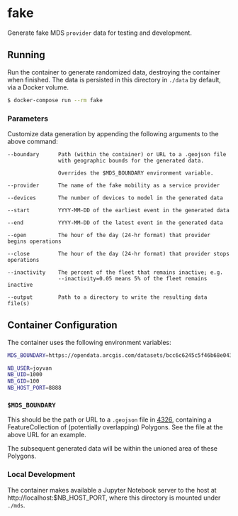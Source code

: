# fake

Generate fake MDS `provider` data for testing and development.

## Running

Run the container to generate randomized data, destroying the container when finished.
The data is persisted in this directory in `./data` by default, via a Docker volume.

```bash
$ docker-compose run --rm fake
```

### Parameters

Customize data generation by appending the following arguments to the above command:

```
--boundary      Path (within the container) or URL to a .geojson file
                with geographic bounds for the generated data.

                Overrides the $MDS_BOUNDARY environment variable.

--provider      The name of the fake mobility as a service provider

--devices       The number of devices to model in the generated data

--start         YYYY-MM-DD of the earliest event in the generated data

--end           YYYY-MM-DD of the latest event in the generated data

--open          The hour of the day (24-hr format) that provider begins operations

--close         The hour of the day (24-hr format) that provider stops operations

--inactivity    The percent of the fleet that remains inactive; e.g.
                --inactivity=0.05 means 5% of the fleet remains inactive

--output        Path to a directory to write the resulting data file(s)
```

## Container Configuration

The container uses the following environment variables:

```bash
MDS_BOUNDARY=https://opendata.arcgis.com/datasets/bcc6c6245c5f46b68e043f6179bab153_3.geojson

NB_USER=joyvan
NB_UID=1000
NB_GID=100
NB_HOST_PORT=8888
```

### `$MDS_BOUNDARY`

This should be the path or URL to a `.geojson` file in [4326](http://epsg.io/4326), containing a FeatureCollection of (potentially overlapping) Polygons. See the file at the above URL for an example.

The subsequent generated data will be within the unioned area of these Polygons.

### Local Development

The container makes available a Jupyter Notebook server to the host at http://localhost:$NB_HOST_PORT, where this directory is mounted under `./mds`.